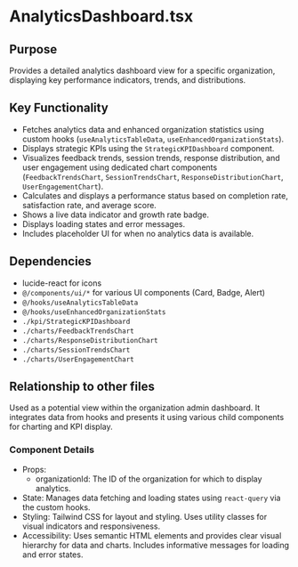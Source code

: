 # AnalyticsDashboard.tsx

## Purpose
Provides a detailed analytics dashboard view for a specific organization, displaying key performance indicators, trends, and distributions.

## Key Functionality
- Fetches analytics data and enhanced organization statistics using custom hooks (`useAnalyticsTableData`, `useEnhancedOrganizationStats`).
- Displays strategic KPIs using the `StrategicKPIDashboard` component.
- Visualizes feedback trends, session trends, response distribution, and user engagement using dedicated chart components (`FeedbackTrendsChart`, `SessionTrendsChart`, `ResponseDistributionChart`, `UserEngagementChart`).
- Calculates and displays a performance status based on completion rate, satisfaction rate, and average score.
- Shows a live data indicator and growth rate badge.
- Displays loading states and error messages.
- Includes placeholder UI for when no analytics data is available.

## Dependencies
- lucide-react for icons
- `@/components/ui/*` for various UI components (Card, Badge, Alert)
- `@/hooks/useAnalyticsTableData`
- `@/hooks/useEnhancedOrganizationStats`
- `./kpi/StrategicKPIDashboard`
- `./charts/FeedbackTrendsChart`
- `./charts/ResponseDistributionChart`
- `./charts/SessionTrendsChart`
- `./charts/UserEngagementChart`

## Relationship to other files
Used as a potential view within the organization admin dashboard. It integrates data from hooks and presents it using various child components for charting and KPI display.

### Component Details
- Props:
  - organizationId: The ID of the organization for which to display analytics.
- State: Manages data fetching and loading states using `react-query` via the custom hooks.
- Styling: Tailwind CSS for layout and styling. Uses utility classes for visual indicators and responsiveness.
- Accessibility: Uses semantic HTML elements and provides clear visual hierarchy for data and charts. Includes informative messages for loading and error states.